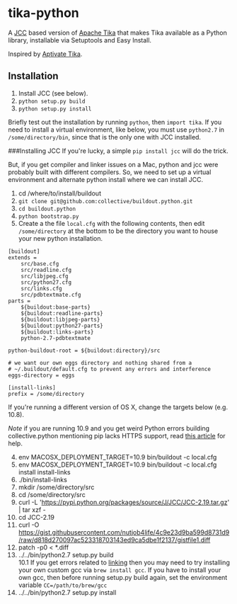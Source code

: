 tika-python
===========
A [JCC](http://lucene.apache.org/jcc/) based version of 
[Apache Tika](http://tika.apache.org/) that makes Tika available as a Python 
library, installable via Setuptools and Easy Install.

Inspired by [Aptivate Tika](https://github.com/aptivate/python-tika).

Installation
----------------
1. Install JCC (see below).  
2. `python setup.py build`  
3. `python setup.py install`  

Briefly test out the installation by running `python`, then `import tika`. If you need to install a virtual environment,
like below, you must use `python2.7` in `/some/directory/bin`, since that is the only one with JCC installed.

###Installing JCC
If you're lucky, a simple `pip install jcc` will do the trick.

But, if you get compiler and linker issues on a Mac, python and jcc were probably built with different compilers.
So, we need to set up a virtual environment and alternate python install where we can install JCC.

1. cd /where/to/install/buildout  
2. `git clone git@github.com:collective/buildout.python.git`  
3. `cd buildout.python`  
4. `python bootstrap.py`
5. Create a the file `local.cfg` with the following contents, then edit `/some/directory` at the bottom to be the directory you
want to house your new python installation.  

```
[buildout]
extends =
    src/base.cfg
    src/readline.cfg
    src/libjpeg.cfg
    src/python27.cfg
    src/links.cfg
    src/pdbtextmate.cfg
parts =
    ${buildout:base-parts}
    ${buildout:readline-parts}
    ${buildout:libjpeg-parts}
    ${buildout:python27-parts}
    ${buildout:links-parts}
    python-2.7-pdbtextmate

python-buildout-root = ${buildout:directory}/src

# we want our own eggs directory and nothing shared from a
# ~/.buildout/default.cfg to prevent any errors and interference
eggs-directory = eggs

[install-links]
prefix = /some/directory
```

If you're running a different version of OS X, change the targets below (e.g. 10.8).

*Note* if you are running 10.9 and you get weird Python errors building collective.python
mentioning pip lacks HTTPS support, read [this article](https://gist.github.com/armw4/8027632) 
for help.

4. env MACOSX_DEPLOYMENT_TARGET=10.9 bin/buildout -c local.cfg  
5. env MACOSX_DEPLOYMENT_TARGET=10.9 bin/buildout -c local.cfg install install-links  
6. ./bin/install-links
7. mkdir /some/directory/src  
8. cd /some/directory/src  
9. curl -L 'https://pypi.python.org/packages/source/J/JCC/JCC-2.19.tar.gz' | tar xzf -  
10. cd JCC-2.19  
11. curl -O https://gist.githubusercontent.com/nutjob4life/4c9e23d9ba599d8731d9/raw/d818d270097ac523318703143ed9ca5dbe1f2137/gistfile1.diff  
12. patch -p0 < *.diff  
13. ../../bin/python2.7 setup.py build  
10.1 If you get errors related to [linking](http://mail-archives.apache.org/mod_mbox/lucene-pylucene-dev/201403.mbox/%3C7B668B6A-9161-4CC8-9782-8FF1D1BDB628@runbox.com%3E) then you may need to try installing your own custom gcc via `brew install gcc`. If you have to install your own gcc, then before running setup.py build again, set the environment variable `CC=/path/to/brew/gcc`
14. ../../bin/python2.7 setup.py install  

